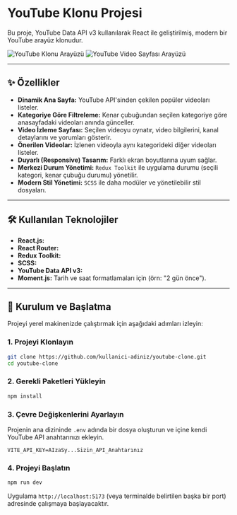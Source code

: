 # YouTube Klonu Projesi

Bu proje, YouTube Data API v3 kullanılarak React ile geliştirilmiş, modern bir YouTube arayüz klonudur. 

![YouTube Klonu Arayüzü](./public/youtube-clone-screenshot.png)
![YouTube Video Sayfası Arayüzü](./public/youtube-video-detail-screenshot.png)

---

## ✨ Özellikler

- **Dinamik Ana Sayfa:** YouTube API'sinden çekilen popüler videoları listeler.
- **Kategoriye Göre Filtreleme:** Kenar çubuğundan seçilen kategoriye göre anasayfadaki videoları anında günceller.
- **Video İzleme Sayfası:** Seçilen videoyu oynatır, video bilgilerini, kanal detaylarını ve yorumları gösterir.
- **Önerilen Videolar:** İzlenen videoyla aynı kategorideki diğer videoları listeler.
- **Duyarlı (Responsive) Tasarım:** Farklı ekran boyutlarına uyum sağlar.
- **Merkezi Durum Yönetimi:** `Redux Toolkit` ile uygulama durumu (seçili kategori, kenar çubuğu durumu) yönetilir.
- **Modern Stil Yönetimi:** `SCSS` ile daha modüler ve yönetilebilir stil dosyaları.

---

## 🛠️ Kullanılan Teknolojiler

- **React.js:**
- **React Router:** 
- **Redux Toolkit:** 
- **SCSS:**
- **YouTube Data API v3:**
- **Moment.js:** Tarih ve saat formatlamaları için (örn: "2 gün önce").

---

## 🚀 Kurulum ve Başlatma

Projeyi yerel makinenizde çalıştırmak için aşağıdaki adımları izleyin:

### 1. Projeyi Klonlayın

```bash
git clone https://github.com/kullanici-adiniz/youtube-clone.git
cd youtube-clone
```

### 2. Gerekli Paketleri Yükleyin

```bash
npm install
```

### 3. Çevre Değişkenlerini Ayarlayın

Projenin ana dizininde `.env` adında bir dosya oluşturun ve içine kendi YouTube API anahtarınızı ekleyin.

```
VITE_API_KEY=AIzaSy...Sizin_API_Anahtarınız
```

### 4. Projeyi Başlatın

```bash
npm run dev
```

Uygulama `http://localhost:5173` (veya terminalde belirtilen başka bir port) adresinde çalışmaya başlayacaktır.
